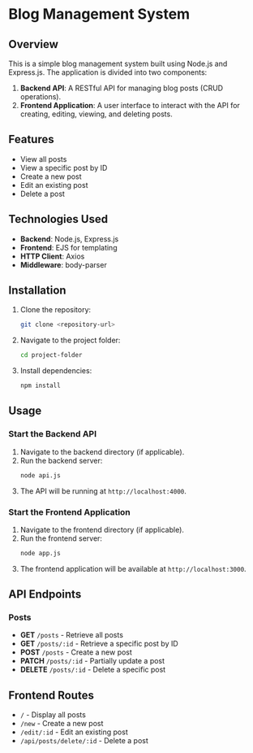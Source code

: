 # Blog Management System

## Overview

This is a simple blog management system built using Node.js and Express.js. The application is divided into two components:

1. **Backend API**: A RESTful API for managing blog posts (CRUD operations).
2. **Frontend Application**: A user interface to interact with the API for creating, editing, viewing, and deleting posts.

## Features

- View all posts
- View a specific post by ID
- Create a new post
- Edit an existing post
- Delete a post

## Technologies Used

- **Backend**: Node.js, Express.js
- **Frontend**: EJS for templating
- **HTTP Client**: Axios
- **Middleware**: body-parser

## Installation

1. Clone the repository:

   ```bash
   git clone <repository-url>
   ```

2. Navigate to the project folder:

   ```bash
   cd project-folder
   ```

3. Install dependencies:

   ```bash
   npm install
   ```

## Usage

### Start the Backend API

1. Navigate to the backend directory (if applicable).
2. Run the backend server:
   ```bash
   node api.js
   ```
3. The API will be running at `http://localhost:4000`.

### Start the Frontend Application

1. Navigate to the frontend directory (if applicable).
2. Run the frontend server:
   ```bash
   node app.js
   ```
3. The frontend application will be available at `http://localhost:3000`.

## API Endpoints

### Posts

- **GET** `/posts` - Retrieve all posts
- **GET** `/posts/:id` - Retrieve a specific post by ID
- **POST** `/posts` - Create a new post
- **PATCH** `/posts/:id` - Partially update a post
- **DELETE** `/posts/:id` - Delete a specific post

## Frontend Routes

- `/` - Display all posts
- `/new` - Create a new post
- `/edit/:id` - Edit an existing post
- `/api/posts/delete/:id` - Delete a post

